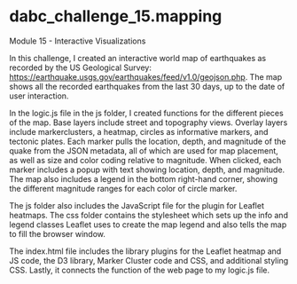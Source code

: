 # dabc_challenge_15.mapping
Module 15 - Interactive Visualizations

In this challenge, I created an interactive world map of earthquakes as recorded by the US Geological Survey: https://earthquake.usgs.gov/earthquakes/feed/v1.0/geojson.php. The map shows all the recorded earthquakes from the last 30 days, up to the date of user interaction.

In the logic.js file in the js folder, I created functions for the different pieces of the map. Base layers include street and topography views. Overlay layers include markerclusters, a heatmap, circles as informative markers, and tectonic plates. Each marker pulls the location, depth, and magnitude of the quake from the JSON metadata, all of which are used for map placement, as well as size and color coding relative to magnitude. When clicked, each marker includes a popup with text showing location, depth, and magnitude. The map also includes a legend in the bottom right-hand corner, showing the different magnitude ranges for each color of circle marker.

The js folder also includes the JavaScript file for the plugin for Leaflet heatmaps. The css folder contains the stylesheet which sets up the info and legend classes Leaflet uses to create the map legend and also tells the map to fill the browser window.

The index.html file includes the library plugins for the Leaflet heatmap and JS code, the D3 library, Marker Cluster code and CSS, and additional styling CSS. Lastly, it connects the function of the web page to my logic.js file. 